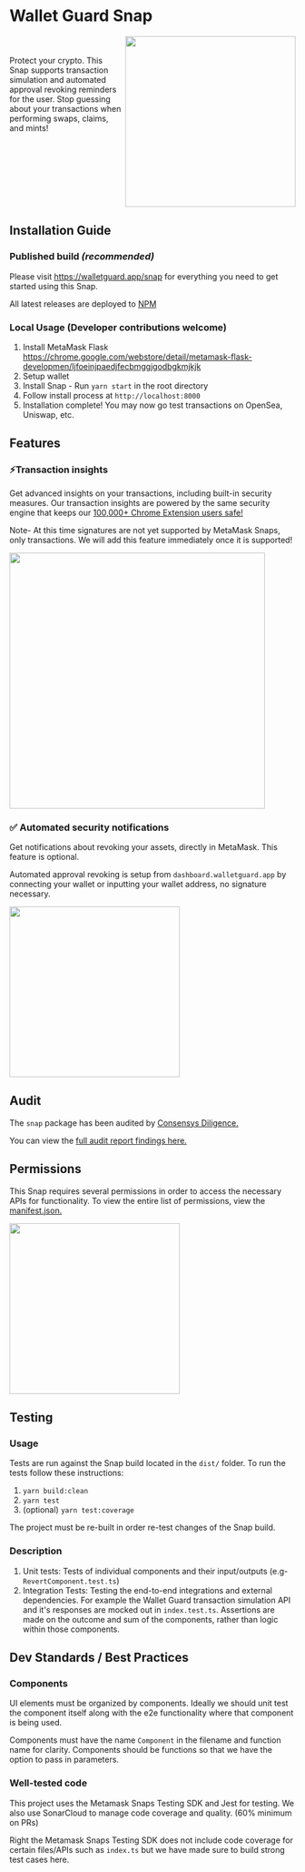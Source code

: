 # Wallet Guard Snap

<img src='https://cdn.walletguard.app/extension-assets/snap/snap-preview.png' height='300px' align='right' >

<br>
<br>
Protect your crypto. This Snap supports transaction simulation and automated approval revoking reminders for the user. Stop guessing about your transactions when performing swaps, claims, and mints!

<br clear="all">

## Installation Guide

### Published build _(recommended)_

Please visit https://walletguard.app/snap for everything you need to get started using this Snap.

All latest releases are deployed to [NPM](https://www.npmjs.com/package/wallet-guard-snap)

### Local Usage (Developer contributions welcome)

1. Install MetaMask Flask https://chrome.google.com/webstore/detail/metamask-flask-developmen/ljfoeinjpaedjfecbmggjgodbgkmjkjk
2. Setup wallet
3. Install Snap - Run `yarn start` in the root directory
4. Follow install process at `http://localhost:8000`
5. Installation complete! You may now go test transactions on OpenSea, Uniswap, etc.

## Features

### ⚡️Transaction insights

Get advanced insights on your transactions, including built-in security measures. Our transaction insights are powered by the same security engine that keeps
our [100,000+ Chrome Extension users safe!](https://chrome.google.com/webstore/detail/wallet-guard-protect-your/pdgbckgdncnhihllonhnjbdoighgpimk)

Note- At this time signatures are not yet supported by MetaMask Snaps, only transactions. We will add this feature immediately once it is supported!

<img src='https://cdn.walletguard.app/extension-assets/snap/txn_with_warnings.png' height='450px' >

### ✅ Automated security notifications

Get notifications about revoking your assets, directly in MetaMask. This feature is optional.

Automated approval revoking is setup from `dashboard.walletguard.app` by connecting your wallet or inputting your wallet address, no signature necessary.

<img src='https://cdn.walletguard.app/extension-assets/snap/notifications.png' height='300px' >

## Audit

The `snap` package has been audited by [Consensys Diligence.](https://consensys.io/diligence/)

You can view the [full audit report findings here.](https://consensys.io/diligence/audits/2023/07/wallet-guard/)

## Permissions

This Snap requires several permissions in order to access the necessary APIs for functionality. To view the entire list of permissions, view the [manifest.json.](https://github.com/wallet-guard/wallet-guard-snap/blob/main/packages/snap/snap.manifest.json)

<img src='https://cdn.walletguard.app/extension-assets/snap/snap-permissions.png' height='300px'  >

## Testing

### Usage

Tests are run against the Snap build located in the `dist/` folder. To run the tests follow these instructions:

1. `yarn build:clean`
2. `yarn test`
3. (optional) `yarn test:coverage`

The project must be re-built in order re-test changes of the Snap build.

### Description

1. Unit tests: Tests of individual components and their input/outputs (e.g- `RevertComponent.test.ts`)
2. Integration Tests: Testing the end-to-end integrations and external dependencies. For example the Wallet Guard transaction simulation API and it's responses are mocked out in `index.test.ts`. Assertions are made on the outcome and sum of the components, rather than logic within those components.

## Dev Standards / Best Practices

### Components

UI elements must be organized by components. Ideally we should unit test the component itself along with the
e2e functionality where that component is being used.

Components must have the name `Component` in the filename and function name for clarity. Components should be functions so that we have the option to pass in parameters.

### Well-tested code

This project uses the Metamask Snaps Testing SDK and Jest for testing. We also use SonarCloud to manage code coverage and quality. (60% minimum on PRs)

Right the Metamask Snaps Testing SDK does not include code coverage for certain files/APIs such as `index.ts` but we have made sure to build strong test cases here.
